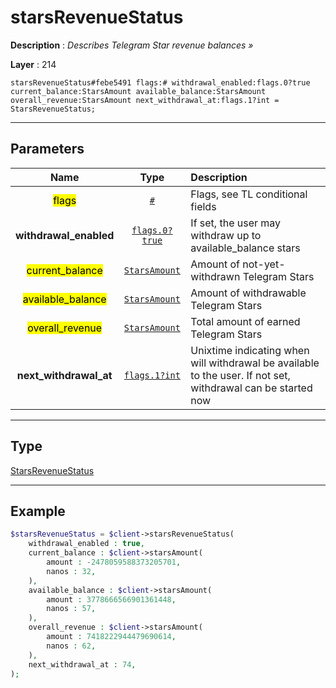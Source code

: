 # starsRevenueStatus

**Description** : *Describes Telegram Star revenue balances &raquo;*

**Layer** : 214

```tl
starsRevenueStatus#febe5491 flags:# withdrawal_enabled:flags.0?true current_balance:StarsAmount available_balance:StarsAmount overall_revenue:StarsAmount next_withdrawal_at:flags.1?int = StarsRevenueStatus;
```

---

## Parameters

| Name | Type | Description |
| :---: | :---: | :--- |
| <mark>flags</mark> | [`#`](type/#) | Flags, see TL conditional fields |
| **withdrawal_enabled** | [`flags.0?true`](type/true) | If set, the user may withdraw up to available_balance stars |
| <mark>current_balance</mark> | [`StarsAmount`](type/StarsAmount) | Amount of not-yet-withdrawn Telegram Stars |
| <mark>available_balance</mark> | [`StarsAmount`](type/StarsAmount) | Amount of withdrawable Telegram Stars |
| <mark>overall_revenue</mark> | [`StarsAmount`](type/StarsAmount) | Total amount of earned Telegram Stars |
| **next_withdrawal_at** | [`flags.1?int`](type/int) | Unixtime indicating when will withdrawal be available to the user. If not set, withdrawal can be started now |

---

## Type

[StarsRevenueStatus](type/StarsRevenueStatus)

---

## Example

```php
$starsRevenueStatus = $client->starsRevenueStatus(
	withdrawal_enabled : true,
	current_balance : $client->starsAmount(
		amount : -2478059588373205701,
		nanos : 32,
	),
	available_balance : $client->starsAmount(
		amount : 3778666566901361448,
		nanos : 57,
	),
	overall_revenue : $client->starsAmount(
		amount : 7418222944479690614,
		nanos : 62,
	),
	next_withdrawal_at : 74,
);
```